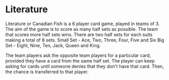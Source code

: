 # Literature

Literature or Canadian Fish is a 6 player card game, played in teams of 3. The aim of the game is to score as many half sets as possible. The team that scores more half sets wins. 
There are two half sets for each suits making a total of 8 sets. 
Small Set - Ace, Two, Three, Four, Five and Six
Big Set - Eight, Nine, Ten, Jack, Queen and King.

The team players ask the opposite team players for a particular card, provided they have a card from the same half set. The player can keep asking for cards until someone denies that they don't have that card. Then, the chance is transferred to that player.
